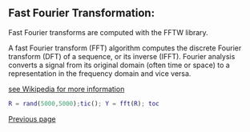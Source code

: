 ## Fast Fourier Transformation:

Fast Fourier transforms are computed with the FFTW library.

A fast Fourier transform (FFT) algorithm computes the discrete Fourier transform (DFT) of a sequence, or its inverse (IFFT). Fourier analysis converts a signal from its original domain (often time or space) to a representation in the frequency domain and vice versa.

[see Wikipedia for more information](https://en.wikipedia.org/wiki/Fast_Fourier_transform)

```matlab
R = rand(5000,5000);tic(); Y = fft(R); toc
```

[Previous page](FEATURES.md)
